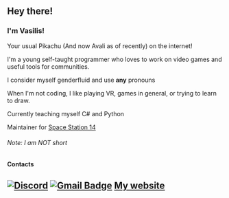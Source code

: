 ## Hey there!

### I'm Vasilis!

Your usual Pikachu (And now Avali as of recently) on the internet!

I'm a young self-taught programmer who loves to work on video games and useful tools for communities.

I consider myself genderfluid and use **any** pronouns

When I'm not coding, I like playing VR, games in general, or trying to learn to draw.

Currently teaching myself C# and Python

Maintainer for [Space Station 14](https://github.com/space-wizards/space-station-14)

###### Note: I am NOT short

#### Contacts
[![Discord](https://img.shields.io/badge/Discord-vasilisiscool-%237289DA?label=&logo=discord&logoColor=ffffff&color=7389D8&labelColor=6A7EC2)](https://discord.com)
[![Gmail Badge](https://img.shields.io/badge/-vasilis@pikachu.systems-c14438?style=flat-square&logo=Gmail&logoColor=white&link=mailto:vasilis@thepikachu.ga)](mailto:vasilis@pikachu.systems)
[My website](https://pikachu.systems)
---
